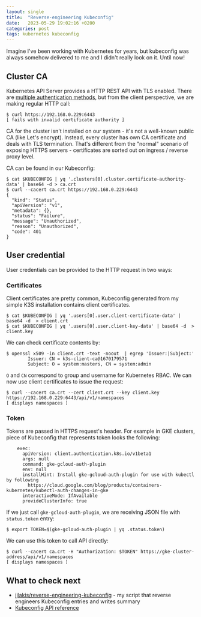 ```yaml
---
layout: single
title:  "Reverse-engineering Kubeconfig"
date:   2023-05-29 19:02:16 +0200
categories: post
tags: kubernetes kubeconfig
---
```

Imagine I've been working with Kubernetes for years, but kubeconfig was always somehow delivered to me and I didn't really look on it. Until now! 

## Cluster CA
Kubernetes API Server provides a HTTP REST API with TLS enabled. There are [multiple authentication methods](https://kubernetes.io/docs/reference/access-authn-authz/authentication/), but from the client perspective, we are making regular HTTP call:
```
$ curl https://192.168.0.229:6443
[ fails with invalid certificate authority ]
```
CA for the cluster isn't installed on our system - it's not a well-known public CA (like Let's encrypt). Instead, every cluster has own CA certificate and deals with TLS termination. That's different from the "normal" scenario of exposing HTTPS servers - certificates are sorted out on ingress / reverse proxy level.

CA can be found in our Kubeconfig:
```
$ cat $KUBECONFIG | yq '.clusters[0].cluster.certificate-authority-data' | base64 -d > ca.crt
$ curl --cacert ca.crt https://192.168.0.229:6443                                            
{
  "kind": "Status",
  "apiVersion": "v1",
  "metadata": {},
  "status": "Failure",
  "message": "Unauthorized",
  "reason": "Unauthorized",
  "code": 401
}
```
## User credential
User credentials can be provided to the HTTP request in two ways:

### Certificates
Client certificates are pretty common, Kubeconfig generated from my simple K3S installation contains client certificates. 
```
$ cat $KUBECONFIG | yq '.users[0].user.client-certificate-data' | base64 -d  > client.crt
$ cat $KUBECONFIG | yq '.users[0].user.client-key-data' | base64 -d  > client.key
```
We can check certificate contents by:
```
$ openssl x509 -in client.crt -text -noout  | egrep 'Issuer:|Subject:'
        Issuer: CN = k3s-client-ca@1670179571
        Subject: O = system:masters, CN = system:admin
```
`O` and `CN` correspond to group and username for Kubernetes RBAC. We can now use client certificates to issue the request:
```
$ curl --cacert ca.crt --cert client.crt --key client.key https://192.168.0.229:6443/api/v1/namespaces
[ displays namespaces ]
```

### Token
Tokens are passed in HTTPS request's header. For example in GKE clusters, piece of Kubeconfig that represents token looks the following:
```
    exec:
      apiVersion: client.authentication.k8s.io/v1beta1
      args: null
      command: gke-gcloud-auth-plugin
      env: null
      installHint: Install gke-gcloud-auth-plugin for use with kubectl by following
        https://cloud.google.com/blog/products/containers-kubernetes/kubectl-auth-changes-in-gke
      interactiveMode: IfAvailable
      provideClusterInfo: true

```
If we just call `gke-gcloud-auth-plugin`, we are receiving JSON file with `status.token` entry:
```
$ export TOKEN=$(gke-gcloud-auth-plugin | yq .status.token)
```
We can use this token to call API directly:
```
$ curl --cacert ca.crt -H "Authorization: $TOKEN" https://gke-cluster-address/api/v1/namespaces
[ displays namespaces ]
```

## What to check next
* [jjlakis/reverse-engineering-kubeconfig](https://github.com/jjlakis/reverse-engineering-kubeconfig) - my script that reverse engineers Kubeconfig entries and writes summary
* [Kubeconfig API reference](https://kubernetes.io/docs/reference/config-api/kubeconfig.v1/)
